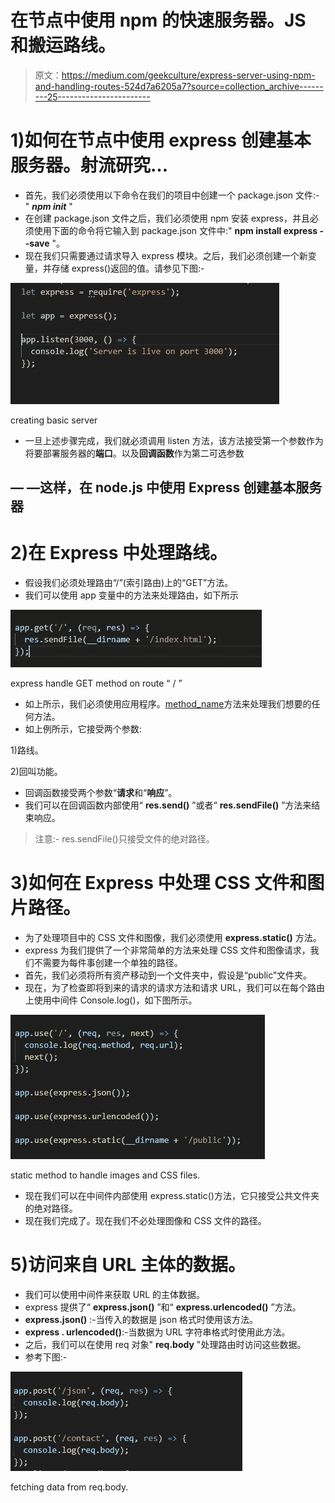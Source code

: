 # 在节点中使用 npm 的快速服务器。JS 和搬运路线。

> 原文：<https://medium.com/geekculture/express-server-using-npm-and-handling-routes-524d7a6205a7?source=collection_archive---------25----------------------->

# 1)如何在节点中使用 express 创建基本服务器。射流研究…

*   首先，我们必须使用以下命令在我们的项目中创建一个 package.json 文件:- " ***npm init*** "
*   在创建 package.json 文件之后，我们必须使用 npm 安装 express，并且必须使用下面的命令将它输入到 package.json 文件中:" **npm install express - -save** "。
*   现在我们只需要通过请求导入 express 模块。之后，我们必须创建一个新变量，并存储 express()返回的值。请参见下图:-

![](img/a7330f73dce9181622fb75574ee6c871.png)

creating basic server

*   一旦上述步骤完成，我们就必须调用 listen 方法，该方法接受第一个参数作为将要部署服务器的**端口**。以及**回调函数**作为第二可选参数

## — —这样，在 node.js 中使用 Express 创建基本服务器

# 2)在 Express 中处理路线。

*   假设我们必须处理路由“/”(索引路由)上的“GET”方法。
*   我们可以使用 app 变量中的方法来处理路由，如下所示

![](img/4e7a90ca543fe5db0ae92d21554af9c4.png)

express handle GET method on route “ / ”

*   如上所示，我们必须使用应用程序。[method_name]()方法来处理我们想要的任何方法。
*   如上例所示，它接受两个参数:

1)路线。

2)回叫功能。

*   回调函数接受两个参数“**请求**和“**响应**”。
*   我们可以在回调函数内部使用“ **res.send()** ”或者“ **res.sendFile()** ”方法来结束响应。

> 注意:- res.sendFile()只接受文件的绝对路径。

# 3)如何在 Express 中处理 CSS 文件和图片路径。

*   为了处理项目中的 CSS 文件和图像，我们必须使用 **express.static()** 方法。
*   express 为我们提供了一个非常简单的方法来处理 CSS 文件和图像请求，我们不需要为每件事创建一个单独的路径。
*   首先，我们必须将所有资产移动到一个文件夹中，假设是“public”文件夹。
*   现在，为了检查即将到来的请求的请求方法和请求 URL，我们可以在每个路由上使用中间件 Console.log()，如下图所示。

![](img/5f2853e535d0ee374cf94b620e43d1a3.png)

static method to handle images and CSS files.

*   现在我们可以在中间件内部使用 express.static()方法，它只接受公共文件夹的绝对路径。
*   现在我们完成了。现在我们不必处理图像和 CSS 文件的路径。

# 5)访问来自 URL 主体的数据。

*   我们可以使用中间件来获取 URL 的主体数据。
*   express 提供了“ **express.json()** ”和“ **express.urlencoded()** ”方法。
*   **express.json()** :-当传入的数据是 json 格式时使用该方法。
*   **express . urlencoded()**:-当数据为 URL 字符串格式时使用此方法。
*   之后，我们可以在使用 req 对象" **req.body** "处理路由时访问这些数据。
*   参考下图:-

![](img/6f4b63eed05fbc3f8fd9bb309744f6b7.png)

fetching data from req.body.
